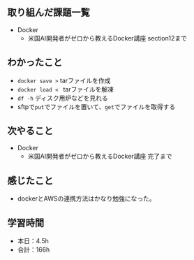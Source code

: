 ## 取り組んだ課題一覧
- Docker        
    - 米国AI開発者がゼロから教えるDocker講座 section12まで 

## わかったこと             
- `docker save >` tarファイルを作成
- `docker load < ` tarファイルを解凍
- `df -h` ディスク用炉などを見れる
- sftpで`put`でファイルを置いて、`get`でファイルを取得する


                                                                                                                        
## 次やること
- Docker        
    - 米国AI開発者がゼロから教えるDocker講座 完了まで
    
## 感じたこと
- dockerとAWSの連携方法はかなり勉強になった。                      　
                                    
## 学習時間
- 本日：4.5h
- 合計：166h